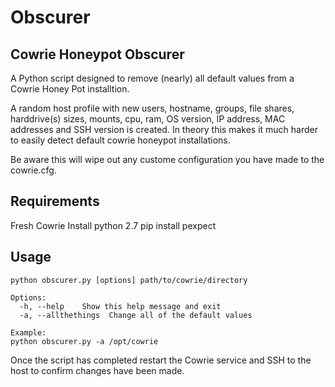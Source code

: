 # Obscurer

## Cowrie Honeypot Obscurer

A Python script designed to remove (nearly) all default values from a Cowrie Honey Pot installtion. 

A random host profile with new users, hostname, groups, file shares, harddrive(s) sizes, mounts, cpu, ram, OS version, IP address, MAC addresses and SSH version is created. In theory this makes it much harder to easily detect default cowrie honeypot installations.

Be aware this will wipe out any custome configuration you have made to the cowrie.cfg.

## Requirements 

Fresh Cowrie Install
python 2.7
pip install pexpect

## Usage

```
python obscurer.py [options] path/to/cowrie/directory

Options:
  -h, --help    Show this help message and exit
  -a, --allthethings  Change all of the default values
  
Example:
python obscurer.py -a /opt/cowrie 
```

Once the script has completed restart the Cowrie service and SSH to the host to confirm changes have been made.
